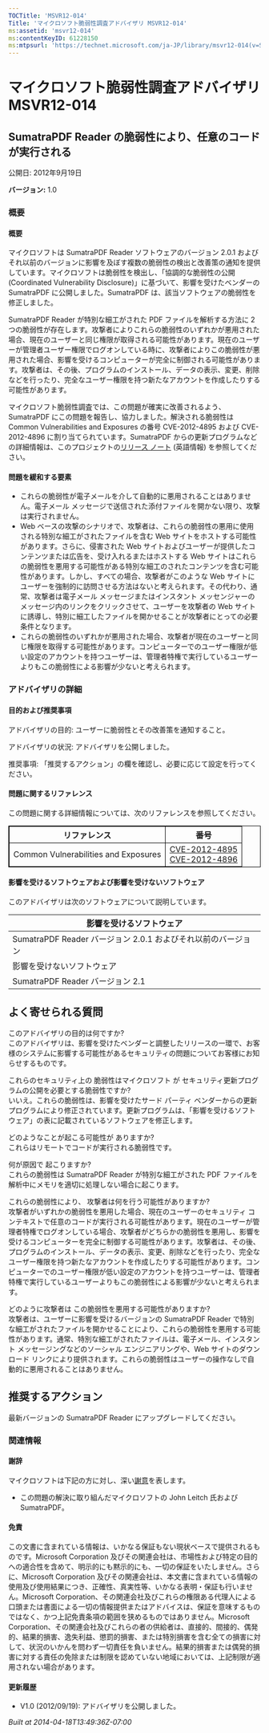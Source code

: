```yaml
---
TOCTitle: 'MSVR12-014'
Title: 'マイクロソフト脆弱性調査アドバイザリ MSVR12-014'
ms:assetid: 'msvr12-014'
ms:contentKeyID: 61228150
ms:mtpsurl: 'https://technet.microsoft.com/ja-JP/library/msvr12-014(v=Security.10)'
---
```




マイクロソフト脆弱性調査アドバイザリ MSVR12-014
===============================================

SumatraPDF Reader の脆弱性により、任意のコードが実行される
----------------------------------------------------------

公開日: 2012年9月19日

**バージョン:** 1.0

### 概要

#### 概要

マイクロソフトは SumatraPDF Reader ソフトウェアのバージョン 2.0.1 およびそれ以前のバージョンに影響を及ぼす複数の脆弱性の検出と改善策の通知を提供しています。マイクロソフトは脆弱性を検出し、「協調的な脆弱性の公開 (Coordinated Vulnerability Disclosure)」に基づいて、影響を受けたベンダーの SumatraPDF に公開しました。SumatraPDF は、該当ソフトウェアの脆弱性を修正しました。

SumatraPDF Reader が特別な細工がされた PDF ファイルを解析する方法に 2 つの脆弱性が存在します。攻撃者によりこれらの脆弱性のいずれかが悪用された場合、現在のユーザーと同じ権限が取得される可能性があります。現在のユーザーが管理者ユーザー権限でログオンしている時に、攻撃者によりこの脆弱性が悪用された場合、影響を受けるコンピューターが完全に制御される可能性があります。攻撃者は、その後、プログラムのインストール、データの表示、変更、削除などを行ったり、完全なユーザー権限を持つ新たなアカウントを作成したりする可能性があります。

マイクロソフト脆弱性調査では、この問題が確実に改善されるよう、SumatraPDF にこの問題を報告し、協力しました。解決される脆弱性は Common Vulnerabilities and Exposures の番号 CVE-2012-4895 および CVE-2012-4896 に割り当てられています。SumatraPDF からの更新プログラムなどの詳細情報は、このプロジェクトの[リリース ノート](https://code.google.com/p/sumatrapdf/source/browse/trunk/docs/releasenotes.txt) (英語情報) を参照してください。

#### 問題を緩和する要素

-   これらの脆弱性が電子メールを介して自動的に悪用されることはありません。電子メール メッセージで送信された添付ファイルを開かない限り、攻撃は実行されません。
-   Web ベースの攻撃のシナリオで、攻撃者は、これらの脆弱性の悪用に使用される特別な細工がされたファイルを含む Web サイトをホストする可能性があります。さらに、侵害された Web サイトおよびユーザーが提供したコンテンツまたは広告を、受け入れるまたはホストする Web サイトはこれらの脆弱性を悪用する可能性がある特別な細工のされたコンテンツを含む可能性があります。しかし、すべての場合、攻撃者がこのような Web サイトにユーザーを強制的に訪問させる方法はないと考えられます。その代わり、通常、攻撃者は電子メール メッセージまたはインスタント メッセンジャーのメッセージ内のリンクをクリックさせて、ユーザーを攻撃者の Web サイトに誘導し、特別に細工したファイルを開かせることが攻撃者にとっての必要条件となります。
-   これらの脆弱性のいずれかが悪用された場合、攻撃者が現在のユーザーと同じ権限を取得する可能性があります。コンピューターでのユーザー権限が低い設定のアカウントを持つユーザーは、管理者特権で実行しているユーザーよりもこの脆弱性による影響が少ないと考えられます。

### アドバイザリの詳細

#### 目的および推奨事項

アドバイザリの目的: ユーザーに脆弱性とその改善策を通知すること。

アドバイザリの状況: アドバイザリを公開しました。

推奨事項: 「推奨するアクション」の欄を確認し、必要に応じて設定を行ってください。

#### 問題に関するリファレンス

この問題に関する詳細情報については、次のリファレンスを参照してください。

 
<p></p>

<table style="border:1px solid black;">
<thead>
<tr class="header">
<th style="border:1px solid black;" >リファレンス</th>
<th style="border:1px solid black;" >番号</th>
</tr>
</thead>
<tbody>
<tr class="odd">
<td style="border:1px solid black;">Common Vulnerabilities and Exposures</td>
<td style="border:1px solid black;"><a href="https://www.cve.mitre.org/cgi-bin/cvename.cgi?name=cve-2012-4895">CVE-2012-4895</a><br />
<a href="https://www.cve.mitre.org/cgi-bin/cvename.cgi?name=cve-2012-4896">CVE-2012-4896</a></td>
</tr>
</tbody>
</table>

<p></p>

 

#### 影響を受けるソフトウェアおよび影響を受けないソフトウェア

このアドバイザリは次のソフトウェアについて説明しています。

| 影響を受けるソフトウェア                                      |
|---------------------------------------------------------------|
| SumatraPDF Reader バージョン 2.0.1 およびそれ以前のバージョン |
| 影響を受けないソフトウェア                                    |
| SumatraPDF Reader バージョン 2.1                              |

よく寄せられる質問
------------------

 
このアドバイザリの目的は何ですか?   
このアドバイザリは、影響を受けたベンダーと調整したリリースの一環で、お客様のシステムに影響する可能性があるセキュリティの問題についてお客様にお知らせするものです。

これらのセキュリティ上の 脆弱性はマイクロソフト が セキュリティ更新プログラムの公開を必要とする脆弱性ですか?   
いいえ。これらの脆弱性は、影響を受けたサード パーティ ベンダーからの更新プログラムにより修正されています。更新プログラムは、「影響を受けるソフトウェア」の表に記載されているソフトウェアを修正します。

どのようなことが起こる可能性が ありますか?   
これらはリモートでコードが実行される脆弱性です。

何が原因で 起こりますか?   
これらの脆弱性は SumatraPDF Reader が特別な細工がされた PDF ファイルを解析中にメモリを適切に処理しない場合に起こります。

これらの脆弱性により、 攻撃者は何を行う可能性がありますか?   
攻撃者がいずれかの脆弱性を悪用した場合、現在のユーザーのセキュリティ コンテキストで任意のコードが実行される可能性があります。現在のユーザーが管理者特権でログオンしている場合、攻撃者がどちらかの脆弱性を悪用し、影響を受けるコンピューターを完全に制御する可能性があります。攻撃者は、その後、プログラムのインストール、データの表示、変更、削除などを行ったり、完全なユーザー権限を持つ新たなアカウントを作成したりする可能性があります。コンピューターでのユーザー権限が低い設定のアカウントを持つユーザーは、管理者特権で実行しているユーザーよりもこの脆弱性による影響が少ないと考えられます。

どのように攻撃者は この脆弱性を悪用する可能性がありますか?   
攻撃者は、ユーザーに影響を受けるバージョンの SumatraPDF Reader で特別な細工がされたファイルを開かせることにより、これらの脆弱性を悪用する可能性があります。通常、特別な細工がされたファイルは、電子メール、インスタント メッセージングなどのソーシャル エンジニアリングや、Web サイトのダウンロード リンクにより提供されます。これらの脆弱性はユーザーの操作なしで自動的に悪用されることはありません。

推奨するアクション
------------------

 
最新バージョンの SumatraPDF Reader にアップグレードしてください。

### 関連情報

#### 謝辞

マイクロソフトは下記の方に対し、深い[謝意](https://go.microsoft.com/fwlink/?linkid=21127)を表します。

-   この問題の解決に取り組んだマイクロソフトの John Leitch 氏および SumatraPDF。

#### 免責

この文書に含まれている情報は、いかなる保証もない現状ベースで提供されるものです。Microsoft Corporation 及びその関連会社は、市場性および特定の目的への適合性を含めて、明示的にも黙示的にも、一切の保証をいたしません。さらに、Microsoft Corporation 及びその関連会社は、本文書に含まれている情報の使用及び使用結果につき、正確性、真実性等、いかなる表明・保証も行いません。Microsoft Corporation、その関連会社及びこれらの権限ある代理人による口頭または書面による一切の情報提供またはアドバイスは、保証を意味するものではなく、かつ上記免責条項の範囲を狭めるものではありません。Microsoft Corporation、その関連会社及びこれらの者の供給者は、直接的、間接的、偶発的、結果的損害、逸失利益、懲罰的損害、または特別損害を含む全ての損害に対して、状況のいかんを問わず一切責任を負いません。結果的損害または偶発的損害に対する責任の免除または制限を認めていない地域においては、上記制限が適用されない場合があります。

#### 更新履歴

-   V1.0 (2012/09/19): アドバイザリを公開しました。

*Built at 2014-04-18T13:49:36Z-07:00*
